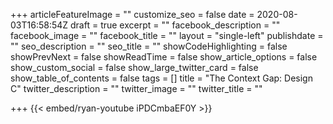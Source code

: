 +++
articleFeatureImage = ""
customize_seo = false
date = 2020-08-03T16:58:54Z
draft = true
excerpt = ""
facebook_description = ""
facebook_image = ""
facebook_title = ""
layout = "single-left"
publishdate = ""
seo_description = ""
seo_title = ""
showCodeHighlighting = false
showPrevNext = false
showReadTime = false
show_article_options = false
show_custom_social = false
show_large_twitter_card = false
show_table_of_contents = false
tags = []
title = "The Context Gap: Design C"
twitter_description = ""
twitter_image = ""
twitter_title = ""

+++
{{< embed/ryan-youtube iPDCmbaEF0Y >}}